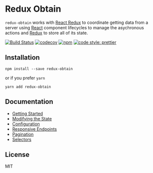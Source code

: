 # Redux Obtain

`redux-obtain` works with [React Redux](https://github.com/rackt/react-redux) to
coordinate getting data from a server using [React](https://github.com/facebook/react) component lifecycles to manage the asychronous actions and
[Redux](https://github.com/rackt/redux) to store all of its state.

[![Build Status](https://travis-ci.org/robertsonmcclure/redux-obtain.svg?branch=master)](https://travis-ci.org/robertsonmcclure/redux-obtain) [![codecov](https://codecov.io/gh/robertsonmcclure/redux-obtain/branch/master/graph/badge.svg)](https://codecov.io/gh/robertsonmcclure/redux-obtain) [![npm](https://img.shields.io/npm/dw/localeval.svg)](https://www.npmjs.com/package/redux-obtain) [![code style: prettier](https://img.shields.io/badge/code_style-prettier-ff69b4.svg?style=flat-square)](https://github.com/prettier/prettier)

## Installation

```
npm install --save redux-obtain
```

or if you prefer `yarn`

```
yarn add redux-obtain
```

## Documentation

* [Getting Started](docs/getting_started.md)
* [Modifying the State](docs/modify.md)
* [Configuration](docs/configuration.md)
* [Responsive Endpoints](docs/responsive.md)
* [Pagination](docs/pagination.md)
* [Selectors](docs/selectors.md)

## License

MIT
